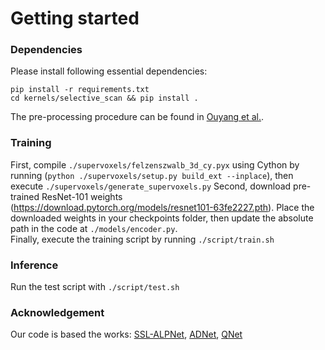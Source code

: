 # Getting started

### Dependencies
Please install following essential dependencies:
```
pip install -r requirements.txt
cd kernels/selective_scan && pip install .
```
The pre-processing procedure can be found in [Ouyang et al.](https://github.com/cheng-01037/Self-supervised-Fewshot-Medical-Image-Segmentation/tree/2f2a22b74890cb9ad5e56ac234ea02b9f1c7a535).


### Training
First, compile `./supervoxels/felzenszwalb_3d_cy.pyx` using Cython by running (`python ./supervoxels/setup.py build_ext --inplace`), then execute `./supervoxels/generate_supervoxels.py` 
Second, download pre-trained ResNet-101 weights (https://download.pytorch.org/models/resnet101-63fe2227.pth). Place the downloaded weights in your checkpoints folder, then update the absolute path in the code at `./models/encoder.py`.  
Finally, execute the training script by running `./script/train.sh`

### Inference
Run the test script with `./script/test.sh` 

### Acknowledgement
Our code is based the works: 
[SSL-ALPNet](https://github.com/cheng-01037/Self-supervised-Fewshot-Medical-Image-Segmentation), 
[ADNet](https://github.com/sha168/ADNet),
[QNet](https://github.com/ZJLAB-AMMI/Q-Net)



